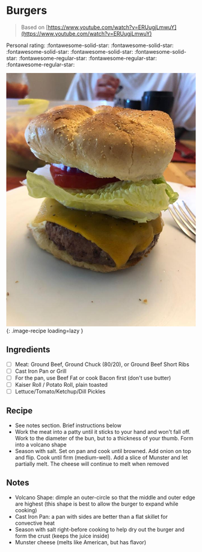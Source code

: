 <!-- Needs Manual Review -->

<!-- Do not modify sections with "AUTO-*". They are updated by make.py -->

# Burgers

> Based on [https://www.youtube.com/watch?v=ERUugjLmwuY](https://www.youtube.com/watch?v=ERUugjLmwuY)

<!-- rating=2; (User can specify rating on scale of 1-5) -->
<!-- AUTO-UserRating -->
Personal rating: :fontawesome-solid-star: :fontawesome-solid-star: :fontawesome-solid-star: :fontawesome-solid-star: :fontawesome-solid-star: :fontawesome-regular-star: :fontawesome-regular-star: :fontawesome-regular-star:
<!-- /AUTO-UserRating -->

<!-- name_image=burgers.jpeg; (User can specify image name if multiple exist) -->
<!-- AUTO-Image -->
![burgers.jpeg](./burgers.jpeg){: .image-recipe loading=lazy }
<!-- /AUTO-Image -->

## Ingredients

* [ ] Meat: Ground Beef, Ground Chuck (80/20), or Ground Beef Short Ribs
* [ ] Cast Iron Pan or Grill
* [ ] For the pan, use Beef Fat or cook Bacon first (don't use butter)
* [ ] Kaiser Roll / Potato Roll, plain toasted
* [ ] Lettuce/Tomato/Ketchup/Dill Pickles

## Recipe

* See notes section. Brief instructions below
* Work the meat into a patty until it sticks to your hand and won't fall off. Work to the diameter of the bun, but to a thickness of your thumb. Form into a volcano shape
* Season with salt. Set on pan and cook until browned. Add onion on top and flip. Cook until firm (medium-well). Add a slice of Munster and let partially melt. The cheese will continue to melt when removed

## Notes

* Volcano Shape: dimple an outer-circle so that the middle and outer edge are highest (this shape is best to allow the burger to expand while cooking)
* Cast Iron Pan: a pan with sides are better than a flat skillet for convective heat
* Season with salt right-before cooking to help dry out the burger and form the crust (keeps the juice inside)
* Munster cheese (melts like American, but has flavor)
